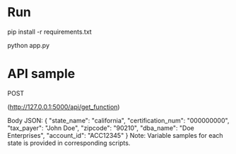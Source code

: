 # Run 
pip install -r requirements.txt

python app.py

# API sample 
  POST

  
  (http://127.0.0.1:5000/api/get_function)

  
  Body JSON:
  {
    "state_name": "california",
    "certification_num": "000000000",
    "tax_payer": "John Doe",
    "zipcode": "90210",
    "dba_name": "Doe Enterprises",
    "account_id": "ACC12345"
}
Note: Variable samples for each state is provided in corresponding scripts.
